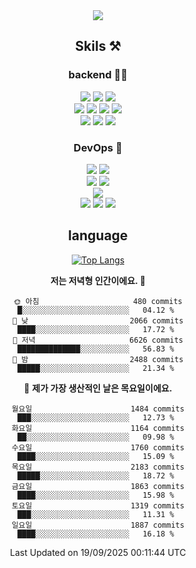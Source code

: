 <div align="center">

<a href="https://hhpluscertificateofcompletion.oopy.io/">
  <img src="https://static.spartacodingclub.kr/hanghae99/plus/completion/badge_black.svg" />
</a>

## Skils ⚒️

### backend 🧑‍💻
  
<img src="https://img.shields.io/badge/Java-FF6600?style=flat-square&logo=buymeacoffee&logoColor=white"/>
<img src="https://img.shields.io/badge/Go-0099FF?style=flat-square&logo=go&logoColor=white"/>
<img src="https://img.shields.io/badge/Kotlin-7F52FF?style=flat-square&logo=kotlin&logoColor=white"/>
  
  
<br />
  
<img src="https://img.shields.io/badge/Spring-339933?style=flat-square&logo=Spring&logoColor=white"/>
<img src="https://img.shields.io/badge/Spring Boot-339933?style=flat-square&logo=Spring Boot&logoColor=white"/>
<img src="https://img.shields.io/badge/Spring Security-339933?style=flat-square&logo=Spring Security&logoColor=white"/>
  
<img src="https://img.shields.io/badge/Spring Data JPA-339933?style=flat-square&logo=Hibernate&logoColor=white"/>

<br />
  
  <img src="https://img.shields.io/badge/mysql-0099FF?style=flat-square&logo=mysql&logoColor=white"/>
  <img src="https://img.shields.io/badge/mariadb-0099FF?style=flat-square&logo=mariadb&logoColor=white"/>
  <img src="https://img.shields.io/badge/mongoDB-47A248?style=flat-square&logo=mongodb&logoColor=white"/>
  
  
### DevOps 🚀
  
  <img src="https://img.shields.io/badge/docker-2496ED?style=flat-square&logo=docker&logoColor=white"/>
  <img src="https://img.shields.io/badge/kubernetes-326CE5?style=flat-square&logo=kubernetes&logoColor=white"/>
  
  <br />
  
  <img src="https://img.shields.io/badge/Github Actions-2088FF?style=flat-square&logo=githubactions&logoColor=white"/>
  <img src="https://img.shields.io/badge/Jenkins-D24939?style=flat-square&logo=jenkins&logoColor=white"/>
  
  
  <br />
  <img src="https://img.shields.io/badge/terraform-7B42BC?style=flat-square&logo=terraform&logoColor=white"/>
  
  <br />
  <img src="https://img.shields.io/badge/Amazon AWS-232F3E?style=flat-square&logo=Amazon AWS&logoColor=white"/>

  <img src="https://img.shields.io/badge/GCP-4285F4?style=flat-square&logo=googlecloud&logoColor=white"/>
  <img src="https://img.shields.io/badge/NCP-03C75A?style=flat-square&logo=naver&logoColor=white"/>
  
  
## language

[![Top Langs](https://github-readme-stats.vercel.app/api/top-langs/?username=zxcv9203&hide=html&exclude_repo=zxcv9203.github.io,golB&theme=grate-gatsby)](https://github.com/zxcv9203/github-readme-stats)
  
<!--START_SECTION:waka-->
**저는 저녁형 인간이에요. 🦉** 

```text
🌞 아침                     480 commits         █░░░░░░░░░░░░░░░░░░░░░░░░   04.12 % 
🌆 낮　                     2066 commits        ████░░░░░░░░░░░░░░░░░░░░░   17.72 % 
🌃 저녁                     6626 commits        ██████████████░░░░░░░░░░░   56.83 % 
🌙 밤　                     2488 commits        █████░░░░░░░░░░░░░░░░░░░░   21.34 % 
```
📅 **제가 가장 생산적인 날은 목요일이에요.** 

```text
월요일                      1484 commits        ███░░░░░░░░░░░░░░░░░░░░░░   12.73 % 
화요일                      1164 commits        ██░░░░░░░░░░░░░░░░░░░░░░░   09.98 % 
수요일                      1760 commits        ████░░░░░░░░░░░░░░░░░░░░░   15.09 % 
목요일                      2183 commits        █████░░░░░░░░░░░░░░░░░░░░   18.72 % 
금요일                      1863 commits        ████░░░░░░░░░░░░░░░░░░░░░   15.98 % 
토요일                      1319 commits        ███░░░░░░░░░░░░░░░░░░░░░░   11.31 % 
일요일                      1887 commits        ████░░░░░░░░░░░░░░░░░░░░░   16.18 % 
```



 Last Updated on 19/09/2025 00:11:44 UTC
<!--END_SECTION:waka-->
  
</div>

